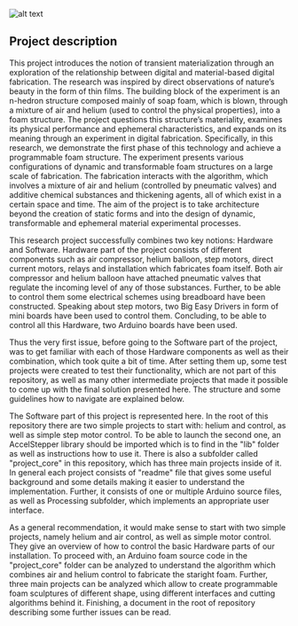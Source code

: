![alt text](https://github.com/slakri/Study-and-development-of-a-prototype-of-immaterial-architecture-reverse-printing-machine/blob/master/img/foam.png "Different foam sculptures")

## Project description
This project introduces the notion of transient materialization through an exploration of the relationship between digital and material-based digital fabrication. The research was inspired by direct observations of nature’s beauty in the form of thin films. The building block of the experiment is an n-hedron structure composed mainly of soap foam, which is blown, through a mixture of air and helium (used to control the physical properties), into a foam structure. The project questions this structure’s materiality, examines its physical performance and ephemeral characteristics, and expands on its meaning through an experiment in digital fabrication. Specifically, in this research, we demonstrate the first phase of this technology and achieve a programmable foam structure. The experiment presents various configurations of dynamic and transformable foam structures on a large scale of fabrication. The fabrication interacts with the algorithm, which involves a mixture of air and helium (controlled by pneumatic valves) and additive chemical substances and thickening agents, all of which exist in a certain space and time. The aim of the project is to take architecture beyond the creation of static forms and into the design of dynamic, transformable and ephemeral material experimental processes. 
  
  This research project successfully combines two key notions: Hardware and Software. Hardware part of the project consists of different components such as air compressor, helium balloon, step motors, direct current motors, relays and installation which fabricates foam itself. Both air compressor and helium balloon have attached pneumatic valves that regulate the incoming level of any of those substances. Further, to be able to control them some electrical schemes using breadboard have been constructed. Speaking about step motors, two Big Easy Drivers in form of mini boards have been used to control them. Concluding, to be able to control all this Hardware, two Arduino boards have been used. 
  
  Thus the very first issue, before going to the Software part of the project, was to get familiar with each of those Hardware components as well as their combination, which took quite a bit of time. After setting them up, some test projects were created to test their functionality, which are not part of this repository, as well as many other intermediate projects that made it possible to come up with the final solution presented here. The structure and some guidelines how to navigate are explained below.
  
  The Software part of this project is represented here. In the root of this repository there are two simple projects to start with: helium and control, as well as simple step motor control. To be able to launch the second one, an AccelStepper library should be imported which is to find in the "lib" folder as well as instructions how to use it. There is also a subfolder called "project_core" in this repository, which has three main projects inside of it. In general each project consists of "readme" file that gives some useful background and some details making it easier to understand the implementation. Further, it consists of one or multiple Arduino source files, as well as Processing subfolder, which implements an appropriate user interface. 

  As a general recommendation, it would make sense to start with two simple projects, namely helium and air control, as well as simple motor control. They give an overview of how to control the basic Hardware parts of our installation. To proceed with, an Arduino foam source code in the "project_core" folder can be analyzed to understand the algorithm which combines air and helium control to fabricate the staright foam. Further, three main projects can be analyzed which allow to create programmable foam sculptures of different shape, using different interfaces and cutting algorithms behind it. Finishing, a document in the root of repository describing some further issues can be read.
